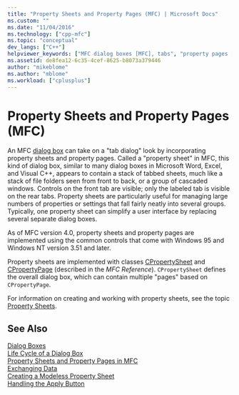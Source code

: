```yaml
---
title: "Property Sheets and Property Pages (MFC) | Microsoft Docs"
ms.custom: ""
ms.date: "11/04/2016"
ms.technology: ["cpp-mfc"]
ms.topic: "conceptual"
dev_langs: ["C++"]
helpviewer_keywords: ["MFC dialog boxes [MFC], tabs", "property pages [MFC], property sheets", "CPropertyPage class [MFC], property sheets and pages", "CPropertySheet class [MFC], property sheets and pages", "property sheets, propert pages"]
ms.assetid: de8fea12-6c35-4cef-8625-b8073a379446
author: "mikeblome"
ms.author: "mblome"
ms.workload: ["cplusplus"]
---
```

# Property Sheets and Property Pages (MFC)
An MFC [dialog box](../mfc/dialog-boxes.md) can take on a "tab dialog" look by incorporating property sheets and property pages. Called a "property sheet" in MFC, this kind of dialog box, similar to many dialog boxes in Microsoft Word, Excel, and Visual C++, appears to contain a stack of tabbed sheets, much like a stack of file folders seen from front to back, or a group of cascaded windows. Controls on the front tab are visible; only the labeled tab is visible on the rear tabs. Property sheets are particularly useful for managing large numbers of properties or settings that fall fairly neatly into several groups. Typically, one property sheet can simplify a user interface by replacing several separate dialog boxes.  
  
 As of MFC version 4.0, property sheets and property pages are implemented using the common controls that come with Windows 95 and Windows NT version 3.51 and later.  
  
 Property sheets are implemented with classes [CPropertySheet](../mfc/reference/cpropertysheet-class.md) and [CPropertyPage](../mfc/reference/cpropertypage-class.md) (described in the *MFC Reference*). `CPropertySheet` defines the overall dialog box, which can contain multiple "pages" based on `CPropertyPage`.  
  
 For information on creating and working with property sheets, see the topic [Property Sheets](../mfc/property-sheets-mfc.md).  
  
## See Also  
 [Dialog Boxes](../mfc/dialog-boxes.md)   
 [Life Cycle of a Dialog Box](../mfc/life-cycle-of-a-dialog-box.md)   
 [Property Sheets and Property Pages in MFC](../mfc/property-sheets-and-property-pages-in-mfc.md)   
 [Exchanging Data](../mfc/exchanging-data.md)   
 [Creating a Modeless Property Sheet](../mfc/creating-a-modeless-property-sheet.md)   
 [Handling the Apply Button](../mfc/handling-the-apply-button.md)

